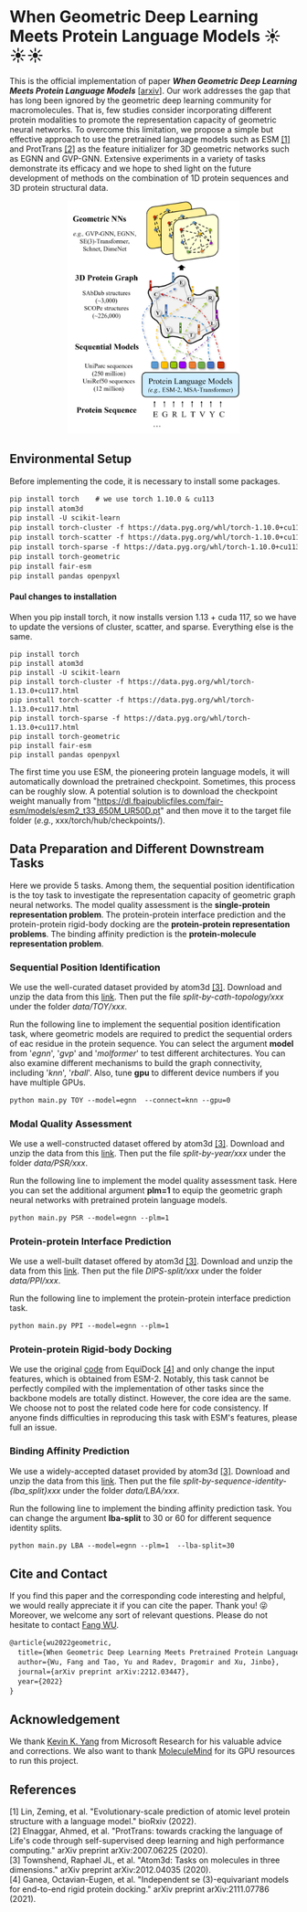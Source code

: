 # When Geometric Deep Learning Meets Protein Language Models ☀️☀️☀️ 
 
This is the official implementation of paper ***When Geometric Deep Learning Meets Protein Language Models*** [[arxiv](https://arxiv.org/abs/2212.03447)].
Our work addresses the gap that has long been ignored by the geometric deep learning community for macromolecules. That is, few studies consider
incorporating different protein modalities to promote the representation capacity of geometric neural networks. To overcome this limitation, we 
propose a simple but effective approach to use the pretrained language models such as ESM [[1]](#1) and ProtTrans [[2]](#2) as the feature initializer for 
3D geometric networks such as EGNN and GVP-GNN. Extensive experiments in a variety of tasks demonstrate its efficacy and we hope to shed light on the future 
development of methods on the combination of 1D protein sequences and 3D protein structural data. 

<p align="center"><img src="model.png" alt="drawing" width="300"/></p>

## Environmental Setup
Before implementing the code, it is necessary to install some packages. 
```markdown
pip install torch    # we use torch 1.10.0 & cu113
pip install atom3d
pip install -U scikit-learn
pip install torch-cluster -f https://data.pyg.org/whl/torch-1.10.0+cu113.html
pip install torch-scatter -f https://data.pyg.org/whl/torch-1.10.0+cu113.html 
pip install torch-sparse -f https://data.pyg.org/whl/torch-1.10.0+cu113.html 
pip install torch-geometric
pip install fair-esm  
pip install pandas openpyxl   
```

#### Paul changes to installation
When you pip install torch, it now installs version 1.13 + cuda 117, so we have to update the versions of cluster, scatter, and sparse.
Everything else is the same.
```
pip install torch
pip install atom3d
pip install -U scikit-learn
pip install torch-cluster -f https://data.pyg.org/whl/torch-1.13.0+cu117.html
pip install torch-scatter -f https://data.pyg.org/whl/torch-1.13.0+cu117.html
pip install torch-sparse -f https://data.pyg.org/whl/torch-1.13.0+cu117.html
pip install torch-geometric
pip install fair-esm  
pip install pandas openpyxl
```

The first time you use ESM, the pioneering protein language models, it will automatically download the pretrained checkpoint. 
Sometimes, this process can be roughly slow. A potential solution is to download the checkpoint weight manually from 
"https://dl.fbaipublicfiles.com/fair-esm/models/esm2_t33_650M_UR50D.pt" and then move it to the target file folder (*e.g.*, 
xxx/torch/hub/checkpoints/).


## Data Preparation and Different Downstream Tasks
Here we provide 5 tasks. Among them, the sequential position identification is the toy task to investigate the representation capacity of geometric 
graph neural networks. The model quality assessment is the **single-protein representation problem**. The protein-protein interface prediction and the 
protein-protein rigid-body docking are the **protein-protein representation problems**. The binding affinity prediction is the **protein-molecule representation 
problem**. 

### Sequential Position Identification 
We use the well-curated dataset provided by atom3d [[3]](#3). Download and unzip the data from this [link](https://zenodo.org/record/5026743#.Y56sonZBxD8).
Then put the file *split-by-cath-topology/xxx* under the folder *data/TOY/xxx*.

Run the following line to implement the sequential position identification task, where geometric models are required to predict the 
sequential orders of eac residue in the protein sequence. You can select the argument **model** from '*egnn*', '*gvp*' and '*molformer*' to 
test different architectures. You can also examine different mechanisms to build the graph connectivity, including '*knn*', '*rball*'. 
Also, tune **gpu** to different device numbers if you have multiple GPUs. 
```markdown
python main.py TOY --model=egnn  --connect=knn --gpu=0
```

### Modal Quality Assessment 
We use a well-constructed dataset offered by atom3d [[3]](#3). Download and unzip the data from this [link](https://zenodo.org/record/4915648#.Y56tVXZBxD8).
Then put the file *split-by-year/xxx* under the folder *data/PSR/xxx*.

Run the following line to implement the model quality assessment task. Here you can set the additional argument **plm=1** to equip the 
geometric graph neural networks with pretrained protein language models. 
```markdown
python main.py PSR --model=egnn --plm=1
```

### Protein-protein Interface Prediction
We use a well-built dataset offered by atom3d [[3]](#3). Download and unzip the data from this [link](https://zenodo.org/record/4911102).
Then put the file *DIPS-split/xxx* under the folder *data/PPI/xxx*.

Run the following line to implement the protein-protein interface prediction task.
```markdown
python main.py PPI --model=egnn --plm=1
```

### Protein-protein Rigid-body Docking
We use the original [code](https://github.com/octavian-ganea/equidock_public) from EquiDock [[4]](#4) and only change the input features, which is 
obtained from ESM-2. Notably, this task cannot be perfectly compiled with the implementation of other tasks since the backbone models are totally distinct.
However, the core idea are the same. We choose not to post the related code here for code consistency. If anyone finds difficulties in reproducing this task
with ESM's features, please full an issue. 


### Binding Affinity Prediction 
We use a widely-accepted dataset provided by atom3d [[3]](#3). Download and unzip the data from this [link](https://zenodo.org/record/4914718#.Y56xXXZBxD8).
Then put the file *split-by-sequence-identity-{lba_split}xxx* under the folder *data/LBA/xxx*.

Run the following line to implement the binding affinity prediction task. You can change the argument **lba-split** to 30 or 60 
for different sequence identity splits. 
```markdown
python main.py LBA --model=egnn --plm=1  --lba-split=30
```






## Cite and Contact
If you find this paper and the corresponding code interesting and helpful, 
we would really appreciate it if you can cite the paper. Thank you! 😜  
Moreover, we welcome any sort of relevant questions. Please do not hesitate to contact [Fang WU](mailto:fw2359@columbia.edu).
```markdown
@article{wu2022geometric,
  title={When Geometric Deep Learning Meets Pretrained Protein Language Models},
  author={Wu, Fang and Tao, Yu and Radev, Dragomir and Xu, Jinbo},
  journal={arXiv preprint arXiv:2212.03447},
  year={2022}
}
```

## Acknowledgement
We thank [Kevin K. Yang](https://scholar.google.com/citations?user=mq-Vzk8AAAAJ&hl=en) from Microsoft Research for his valuable advice and corrections.
We also want to thank [MoleculeMind](http://moleculemind.com/) for its GPU resources to run this project. 

## References
<a id="1">[1]</a> 
Lin, Zeming, et al. "Evolutionary-scale prediction of atomic level protein structure with a language model." bioRxiv (2022).      
<a id="2">[2]</a> 
Elnaggar, Ahmed, et al. "ProtTrans: towards cracking the language of Life's code through self-supervised deep learning and high performance computing." arXiv preprint arXiv:2007.06225 (2020).  
<a id="3">[3]</a> 
Townshend, Raphael JL, et al. "Atom3d: Tasks on molecules in three dimensions." arXiv preprint arXiv:2012.04035 (2020).    
<a id="4">[4]</a> 
Ganea, Octavian-Eugen, et al. "Independent se (3)-equivariant models for end-to-end rigid protein docking." arXiv preprint arXiv:2111.07786 (2021).

